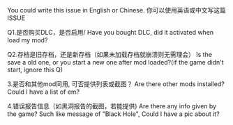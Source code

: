 You could write this issue in English or Chinese. 你可以使用英语或中文写这篇ISSUE

Q1.是否购买DLC，是否启用/ Have you bought DLC, did it activated when load my mod?


Q2.存档是旧存档，还是新存档（如果未加载存档就崩溃则无需理会） Is the save a old one, or you start a new one after mod loaded?(if the game didn't start, ignore this Q)


3.是否和其他mod同用, 可否提供列表或截图？ Are there other mods installed? Could I have a list of em?


4.错误报告信息（如黑洞报告的截图，若能提供) Are there any info given by the game? Such like message of "Black Hole", Could I have a pic about it?
